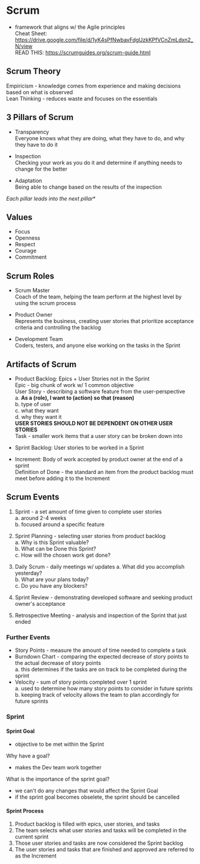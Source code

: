 # Scrum
- framework that aligns w/ the Agile principles  
Cheat Sheet: https://drive.google.com/file/d/1yK4sPfNwbavFdgUzkKPfVCnZmLdxn2_N/view  
READ THIS: https://scrumguides.org/scrum-guide.html  

## Scrum Theory
Empiricism - knowledge comes from experience and making decisions based on what is observed  
Lean Thinking - reduces waste and focuses on the essentials  

## 3 Pillars of Scrum
- Transparency  
Everyone knows what they are doing, what they have to do, and why they have to do it  

- Inspection  
Checking your work as you do it and determine if anything needs to change for the better  

- Adaptation  
Being able to change based on the results of the inspection  

*Each pillar leads into the next pillar**

## Values
- Focus
- Openness
- Respect
- Courage
- Commitment  

## Scrum Roles
- Scrum Master  
Coach of the team, helping the team perform at the highest level by using the scrum process  

- Product Owner  
Represents the business, creating user stories that prioritize acceptance criteria and controlling the backlog

- Development Team  
Coders, testers, and anyone else working on the tasks in the Sprint  

## Artifacts of Scrum
- Product Backlog: Epics + User Stories not in the Sprint  
Epic - big chunk of work w/ 1 common objective  
User Story - describing a software feature from the user-perspective  
a. **As a (role), I want to (action) so that (reason)**  
b. type of user  
c. what they want  
d. why they want it  
**USER STORIES SHOULD NOT BE DEPENDENT ON OTHER USER STORIES**  
Task - smaller work items that a user story can be broken down into  

- Sprint Backlog: User stories to be worked in a Sprint  

- Increment: Body of work accepted by product owner at the end of a sprint  
Definition of Done - the standard an item from the product backlog must meet before adding it to the Increment  

## Scrum Events
1. Sprint - a set amount of time given to complete user stories  
a. around 2-4 weeks  
b. focused around a specific feature  

1. Sprint Planning - selecting user stories from product backlog  
a. Why is this Sprint valuable?  
b. What can be Done this Sprint?  
c. How will the chosen work get done?  

1. Daily Scrum - daily meetings w/ updates
a. What did you accomplish yesterday?  
b. What are your plans today?  
c. Do you have any blockers?  

1. Sprint Review - demonstrating developed software and seeking product owner's acceptance
1. Retrospective Meeting - analysis and inspection of the Sprint that just ended  

### Further Events
- Story Points - measure the amount of time needed to complete a task
- Burndown Chart - comparing the expected decrease of story points to the actual decrease of story points  
a. this determines if the tasks are on track to be completed during the sprint  
- Velocity - sum of story points completed over 1 sprint  
a. used to determine how many story points to consider in future sprints  
b. keeping track of velocity allows the team to plan accordingly for future sprints

### Sprint
#### Sprint Goal
- objective to be met within the Sprint  

Why have a goal?
- makes the Dev team work together  

What is the importance of the sprint goal?
- we can't do any changes that would affect the Sprint Goal  
- if the sprint goal becomes obselete, the sprint should be cancelled  

#### Sprint Process
1. Product backlog is filled with epics, user stories, and tasks
1. The team selects what user stories and tasks will be completed in the current sprint
1. Those user stories and tasks are now considered the Sprint backlog
1. The user stories and tasks that are finished and approved are referred to as the Increment  